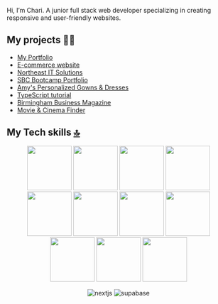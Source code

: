 <a name="top"></a>

Hi, I’m Chari. A junior full stack web developer specializing in creating responsive and user-friendly websites.

## My projects 👩‍💻

- [My Portfolio](https://chari-cruz-portfolio-77qh.vercel.app/)
- [E-commerce website](https://e-commerce-website-seven-omega.vercel.app/)
- [Northeast IT Solutions](https://northeast-it-solutions.vercel.app/)
- [SBC Bootcamp Portfolio](https://chari-cruz-portfolio-brown.vercel.app/)
- [Amy's Personalized Gowns & Dresses](https://amys-personalized-gowns-and-dresses.netlify.app/)
- [TypeScript tutorial](https://typescript-tutorial.netlify.app/)
- [Birmingham Business Magazine](https://birmingham-biz-kappa.vercel.app/)
- [Movie & Cinema Finder](https://movie-cinema-finder.netlify.app/)

## My Tech skills <a href="#top">[🔝](top)</a>

<div align="center">
<img src="https://user-images.githubusercontent.com/74038190/212257454-16e3712e-945a-4ca2-b238-408ad0bf87e6.gif" width="100">

<img src="https://user-images.githubusercontent.com/74038190/212257472-08e52665-c503-4bd9-aa20-f5a4dae769b5.gif" width="100">
<img src="https://user-images.githubusercontent.com/74038190/212257468-1e9a91f1-b626-4baa-b15d-5c385dfa7ed2.gif" width="100">
<img src="https://user-images.githubusercontent.com/74038190/212257465-7ce8d493-cac5-494e-982a-5a9deb852c4b.gif" width="100">
<img src="https://user-images.githubusercontent.com/74038190/212257460-738ff738-247f-4445-a718-cdd0ca76e2db.gif" width="100">
<img src="https://user-images.githubusercontent.com/74038190/212257467-871d32b7-e401-42e8-a166-fcfd7baa4c6b.gif" width="100">
<img src="https://user-images.githubusercontent.com/74038190/212280805-9bcb336b-8c55-46a8-abf8-ff286ab55472.gif" width="100">
<img src="https://github.com/Anmol-Baranwal/Cool-GIFs-For-GitHub/assets/74038190/67f477ed-6624-42da-99f0-1a7b1a16eecb" width="100">
<img src="https://github.com/Anmol-Baranwal/Cool-GIFs-For-GitHub/assets/74038190/29fd6286-4e7b-4d6c-818f-c4765d5e39a9" width="100">
<img src="https://github.com/Anmol-Baranwal/Cool-GIFs-For-GitHub/assets/74038190/1a797f46-efe4-41e6-9e75-5303e1bbcbfa" width="100">
<img src="https://user-images.githubusercontent.com/74038190/212281775-b468df30-4edc-4bf8-a4ee-f52e1aaddc86.gif" width="100">

![nextjs](https://github.com/user-attachments/assets/fde6e29e-efa6-4d5e-b3b7-1b76401862d3)
![supabase](https://github.com/user-attachments/assets/70496ea9-8530-4212-9ab3-d143e1910483) 
</div>
<br><br>


